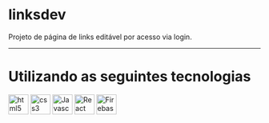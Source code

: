 # linksdev
Projeto de página de links editável por acesso via login.

<hr>

<div style="display: inline_block">
<h1> Utilizando as seguintes tecnologias </h1>
<a target="_blank" href="https://www.w3schools.com/html/"> <img src="https://cdn-icons-png.flaticon.com/512/5968/5968267.png" alt="html5" width="40" height="40" /></a>
<a target="_blank" href="https://www.w3schools.com/css/"> <img src="https://cdn-icons-png.flaticon.com/512/5968/5968242.png" alt="css3" width="40" height="40" /></a>
<a target="_blank" href="https://www.w3schools.com/js/"> <img src="https://cdn-icons-png.flaticon.com/512/5968/5968292.png" alt="Javascript" width="40" height="40" /></a>
<a target="_blank" href="https://www.w3schools.com/react/"> <img src="https://cdn-icons-png.flaticon.com/512/919/919851.png" alt="React" width="40" height="40" /></a>
<a target="_blank" href="https://firebase.google.com/"> <img src="https://www.gstatic.com/mobilesdk/160503_mobilesdk/logo/2x/firebase_28dp.png" alt="Firebase" width="40" height="40" /></a>
<div>
